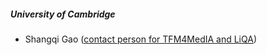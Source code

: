 <h5><strong>University of Cambridge</strong></h5>

* Shangqi Gao ([contact person for TFM4MedIA and LiQA](mailto:18110980005@fudan.edu.cn))
